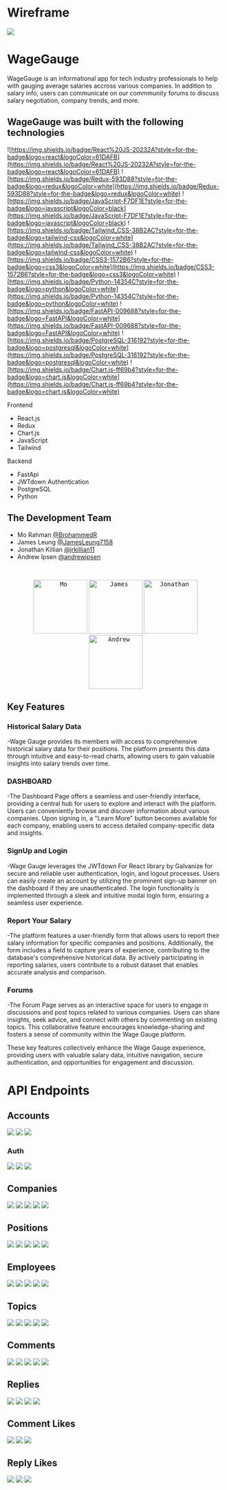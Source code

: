 # Wireframe

<kbd><img src= 'https://i.postimg.cc/j2VDS01J/image.png'></kbd>

# **WageGauge**

WageGauge is an informational app for tech industry professionals to help with gauging average salaries accross various companies. In addition to salary info, users can communicate on our commmunity forums to discuss salary negotiation, company trends, and more.

## WageGauge was built with the following technologies

![https://img.shields.io/badge/React%20JS-20232A?style=for-the-badge&logo=react&logoColor=61DAFB](https://img.shields.io/badge/React%20JS-20232A?style=for-the-badge&logo=react&logoColor=61DAFB) ![https://img.shields.io/badge/Redux-593D88?style=for-the-badge&logo=redux&logoColor=white](https://img.shields.io/badge/Redux-593D88?style=for-the-badge&logo=redux&logoColor=white) ![https://img.shields.io/badge/JavaScript-F7DF1E?style=for-the-badge&logo=javascript&logoColor=black](https://img.shields.io/badge/JavaScript-F7DF1E?style=for-the-badge&logo=javascript&logoColor=black) ![https://img.shields.io/badge/Tailwind_CSS-38B2AC?style=for-the-badge&logo=tailwind-css&logoColor=white](https://img.shields.io/badge/Tailwind_CSS-38B2AC?style=for-the-badge&logo=tailwind-css&logoColor=white) ![https://img.shields.io/badge/CSS3-1572B6?style=for-the-badge&logo=css3&logoColor=white](https://img.shields.io/badge/CSS3-1572B6?style=for-the-badge&logo=css3&logoColor=white) ![https://img.shields.io/badge/Python-14354C?style=for-the-badge&logo=python&logoColor=white](https://img.shields.io/badge/Python-14354C?style=for-the-badge&logo=python&logoColor=white) ![https://img.shields.io/badge/FastAPI-009688?style=for-the-badge&logo=FastAPI&logoColor=white](https://img.shields.io/badge/FastAPI-009688?style=for-the-badge&logo=FastAPI&logoColor=white) ![https://img.shields.io/badge/PostgreSQL-316192?style=for-the-badge&logo=postgresql&logoColor=white](https://img.shields.io/badge/PostgreSQL-316192?style=for-the-badge&logo=postgresql&logoColor=white) ![https://img.shields.io/badge/Chart.js-ff69b4?style=for-the-badge&logo=chart.js&logoColor=white](https://img.shields.io/badge/Chart.js-ff69b4?style=for-the-badge&logo=chart.js&logoColor=white)

Frontend

- React.js
- Redux
- Chart.js
- JavaScript
- Tailwind

Backend

- FastApi
- JWTdown Authentication
- PostgreSQL
- Python

## The Development Team

- Mo Rahman [@BrohammedR](<[https://gitlab.com/BrohammedR](https://gitlab.com/BrohammedR)>)
- James Leung [@JamesLeung7158](<[https://gitlab.com/JamesLeung7158](https://gitlab.com/JamesLeung7158)>)
- Jonathan Killian [@jrkillian11](<[https://gitlab.com/jrkillian11](https://gitlab.com/jrkillian11)>)
- Andrew Ipsen [@andrewipsen](<[https://gitlab.com/andrewipsen](https://gitlab.com/andrewipsen)>)

<br />
<p align="center">
<a href="https://gitlab.com/BrohammedR"><kbd><img width="125" alt="Mo" src="https://i.postimg.cc/pr0HdTFH/Screenshot-20230519-173621.jpg"></kbd></a>
<a href="https://gitlab.com/JamesLeung7158"><kbd><img width="125" alt="James" src="https://ca.slack-edge.com/T047XGQ15B6-U04J75Q9YJC-8e67cf3b8d03-512"></kbd></a>
<a href="https://gitlab.com/jrkillian11"><kbd><img width="125" alt="Jonathan" src="https://ca.slack-edge.com/T047XGQ15B6-U04HVCKBCDQ-0832a13c7168-512"></kbd></a>
<a href="https://gitlab.com/andrewipsen"><kbd><img width="125" alt="Andrew" src="https://ca.slack-edge.com/T047XGQ15B6-U04HEG3L2S1-09ebc7a646b5-512"></kbd></a>

## Key Features

### Historical Salary Data

-Wage Gauge provides its members with access to comprehensive historical salary data for their positions. The platform presents this data through intuitive and easy-to-read charts, allowing users to gain valuable insights into salary trends over time.

### DASHBOARD

-The Dashboard Page offers a seamless and user-friendly interface, providing a central hub for users to explore and interact with the platform. Users can conveniently browse and discover information about various companies. Upon signing in, a "Learn More" button becomes available for each company, enabling users to access detailed company-specific data and insights.

### SignUp and Login

-Wage Gauge leverages the JWTdown For React library by Galvanize for secure and reliable user authentication, login, and logout processes. Users can easily create an account by utilizing the prominent sign-up banner on the dashboard if they are unauthenticated. The login functionality is implemented through a sleek and intuitive modal login form, ensuring a seamless user experience.

### Report Your Salary

-The platform features a user-friendly form that allows users to report their salary information for specific companies and positions. Additionally, the form includes a field to capture years of experience, contributing to the database's comprehensive historical data. By actively participating in reporting salaries, users contribute to a robust dataset that enables accurate analysis and comparison.

### Forums

-The Forum Page serves as an interactive space for users to engage in discussions and post topics related to various companies. Users can share insights, seek advice, and connect with others by commenting on existing topics. This collaborative feature encourages knowledge-sharing and fosters a sense of community within the Wage Gauge platform.

These key features collectively enhance the Wage Gauge experience, providing users with valuable salary data, intuitive navigation, secure authentication, and opportunities for engagement and discussion.

# API Endpoints

## Accounts

<kbd><img src= 'https://i.postimg.cc/DzrsZBHH/image.png'></kbd>
<kbd><img src= 'https://i.postimg.cc/fLXwZrPS/image.png'></kbd>
<kbd><img src= 'https://i.postimg.cc/SKfr5SSn/image.png'></kbd>

### Auth

<kbd><img src= 'https://i.postimg.cc/s2WFZZ4t/image.png'></kbd>
<kbd><img src= 'https://i.postimg.cc/66YPq0N8/image.png'></kbd>
<kbd><img src= 'https://i.postimg.cc/rsPgJf8g/image.png'></kbd>

## Companies

<kbd><img src= 'https://i.postimg.cc/YC1fGrmd/image.png'></kbd>
<kbd><img src= 'https://i.postimg.cc/cCpwC21q/image.png'></kbd>
<kbd><img src= 'https://i.postimg.cc/3w8pkghw/image.png'></kbd>
<kbd><img src= 'https://i.postimg.cc/KjM36fP0/image.png'></kbd>
<kbd><img src= 'https://i.postimg.cc/ryKbPPbq/image.png'></kbd>

## Positions

<kbd><img src= 'https://i.postimg.cc/t4tm6Q1N/image.png'></kbd>
<kbd><img src= 'https://i.postimg.cc/zvgxX9ZW/image.png'></kbd>
<kbd><img src= 'https://i.postimg.cc/XY8QJfh2/image.png'></kbd>
<kbd><img src= 'https://i.postimg.cc/7P2978dJ/image.png'></kbd>
<kbd><img src= 'https://i.postimg.cc/25yFSPn6/image.png'></kbd>

## Employees

<kbd><img src= 'https://i.postimg.cc/MKw7Qc1g/image.png'></kbd>
<kbd><img src= 'https://i.postimg.cc/xCHmkY80/image.png'></kbd>
<kbd><img src= 'https://i.postimg.cc/pXkF5sWn/image.png'></kbd>
<kbd><img src= 'https://i.postimg.cc/rp4sjjkj/image.png'></kbd>
<kbd><img src= 'https://i.postimg.cc/Bb4jXKRg/image.png'></kbd>

## Topics

<kbd><img src= 'https://i.postimg.cc/DyzzHnh8/image.png'></kbd>
<kbd><img src= 'https://i.postimg.cc/1zDRwzGY/image.png'></kbd>
<kbd><img src= 'https://i.postimg.cc/HW6YQRMH/image.png'></kbd>
<kbd><img src= 'https://i.postimg.cc/pdMRWtwQ/image.png'></kbd>
<kbd><img src= 'https://i.postimg.cc/CMr0ZDyx/image.png'></kbd>

## Comments

<kbd><img src= 'https://i.postimg.cc/zfkZqHS5/image.png'></kbd>
<kbd><img src= 'https://i.postimg.cc/YCcJgzdM/image.png'></kbd>
<kbd><img src= 'https://i.postimg.cc/zDyzFpFg/image.png'></kbd>
<kbd><img src= 'https://i.postimg.cc/JzLRm8VN/image.png'></kbd>
<kbd><img src= 'https://i.postimg.cc/g2sbW6Kp/image.png'></kbd>

## Replies

<kbd><img src= 'https://i.postimg.cc/jj19x6wp/image.png'></kbd>
<kbd><img src= 'https://i.postimg.cc/TYxs3313/image.png'></kbd>
<kbd><img src= 'https://i.postimg.cc/mgXpj3wP/image.png'></kbd>
<kbd><img src= 'https://i.postimg.cc/wjv01ypg/image.png'></kbd>

## Comment Likes

<kbd><img src= 'https://i.postimg.cc/G2rDsVyG/image.png'></kbd>
<kbd><img src= 'https://i.postimg.cc/tJc7DMYr/image.png'></kbd>
<kbd><img src= 'https://i.postimg.cc/YCYjf8k3/image.png'></kbd>

## Reply Likes

<kbd><img src= 'https://i.postimg.cc/d1pLjf75/image.png'></kbd>
<kbd><img src= 'https://i.postimg.cc/jjk5R1hR/image.png'></kbd>
<kbd><img src= 'https://i.postimg.cc/SRcN7xbK/image.png'></kbd>
